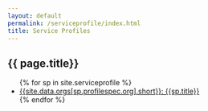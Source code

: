 ```yaml
---
layout: default
permalink: /serviceprofile/index.html
title: Service Profiles
---
```

<h2>{{ page.title}}</h2>

<ul>
{% for sp in site.serviceprofile %}
<li><a href="/serviceprofile/{{sp.nisp-id}}.html">{{site.data.orgs[sp.profilespec.org].short}}: {{sp.title}}</a></li>
{% endfor %}
</ul>
